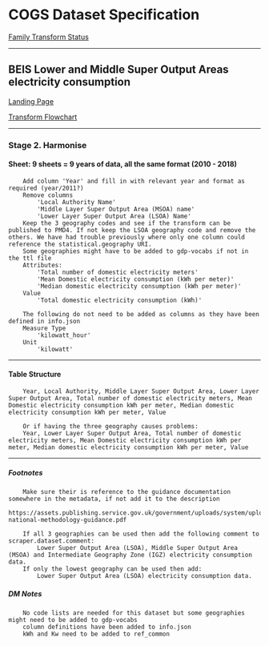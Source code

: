 # COGS Dataset Specification


[Family Transform Status](https://gss-cogs.github.io/family-towns-and-high-streets/datasets/index.html)

----------

## BEIS Lower and Middle Super Output Areas electricity consumption

[Landing Page](https://www.gov.uk/government/statistics/lower-and-middle-super-output-areas-electricity-consumption)

[Transform Flowchart](https://gss-cogs.github.io/family-towns-and-high-streets/datasets/specflowcharts.html?BEIS-Lower-and-Middle-Super-Output-Areas-electricity-consumption/flowchart.ttl)

----------

### Stage 2. Harmonise

#### Sheet: 9 sheets = 9 years of data, all the same format (2010 - 2018)

		Add column 'Year' and fill in with relevant year and format as required (year/2011?)
		Remove columns 
			'Local Authority Name'
			'Middle Layer Super Output Area (MSOA) name'
			'Lower Layer Super Output Area (LSOA) Name'
		Keep the 3 geography codes and see if the transform can be published to PMD4. If not keep the LSOA geography code and remove the others. We have had trouble previously where only one column could reference the statistical.geography URI.
		Some geographies might have to be added to gdp-vocabs if not in the ttl file
		Attributes:
			'Total number of domestic electricity meters'
			'Mean Domestic electricity consumption (kWh per meter)'
			'Median domestic electricity consumption (kWh per meter)'
		Value
			'Total domestic electricity consumption (kWh)'

		The following do not need to be added as columns as they have been defined in info.json
		Measure Type
			'kilowatt_hour'
		Unit
			'kilowatt'

----------

#### Table Structure

		Year, Local Authority, Middle Layer Super Output Area, Lower Layer Super Output Area, Total number of domestic electricity meters, Mean Domestic electricity consumption kWh per meter, Median domestic electricity consumption kWh per meter, Value
		
		Or if having the three geography causes problems:
		Year, Lower Layer Super Output Area, Total number of domestic electricity meters, Mean Domestic electricity consumption kWh per meter, Median domestic electricity consumption kWh per meter, Value

--------------

##### Footnotes

		Make sure their is reference to the guidance documentation somewhere in the metadata, if not add it to the description
			https://assets.publishing.service.gov.uk/government/uploads/system/uploads/attachment_data/file/853104/sub-national-methodology-guidance.pdf

		If all 3 geographies can be used then add the following comment to scraper.dataset.comment:
			Lower Super Output Area (LSOA), Middle Super Output Area (MSOA) and Intermediate Geography Zone (IGZ) electricity consumption data.
		If only the lowest geography can be used then add:
			Lower Super Output Area (LSOA) electricity consumption data. 

##### DM Notes

		No code lists are needed for this dataset but some geographies might need to be added to gdp-vocabs
		column definitions have been added to info.json
		kWh and Kw need to be added to ref_common
